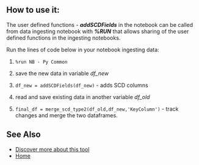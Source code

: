 ## **How to use it:**
The user defined functions - _**addSCDFields**_ in the notebook can be called from data ingesting notebook with **_%RUN_** that allows sharing of the user defined functions in the ingesting notebooks. 


Run the lines of code below in your notebook ingesting data:


1. `%run NB - Py Common`

1. save the new data in variable _df_new_

1. `df_new = addSCDFields(df_new)` - adds SCD columns

1. read and save existing data in another variable _df_old_

1. `final_df = merge_scd_type2(df_old,df_new,'KeyColumn')` - track changes and merge the two dataframes. 

## **See Also**

- [Discover more about this tool](https://github.com/Onyx-Data/FabOps-Toolkit/docs/Onyx-Tools/scd-type-2)
- [Home](https://github.com/Onyx-Data/FabOps-Toolkit/README.md)
